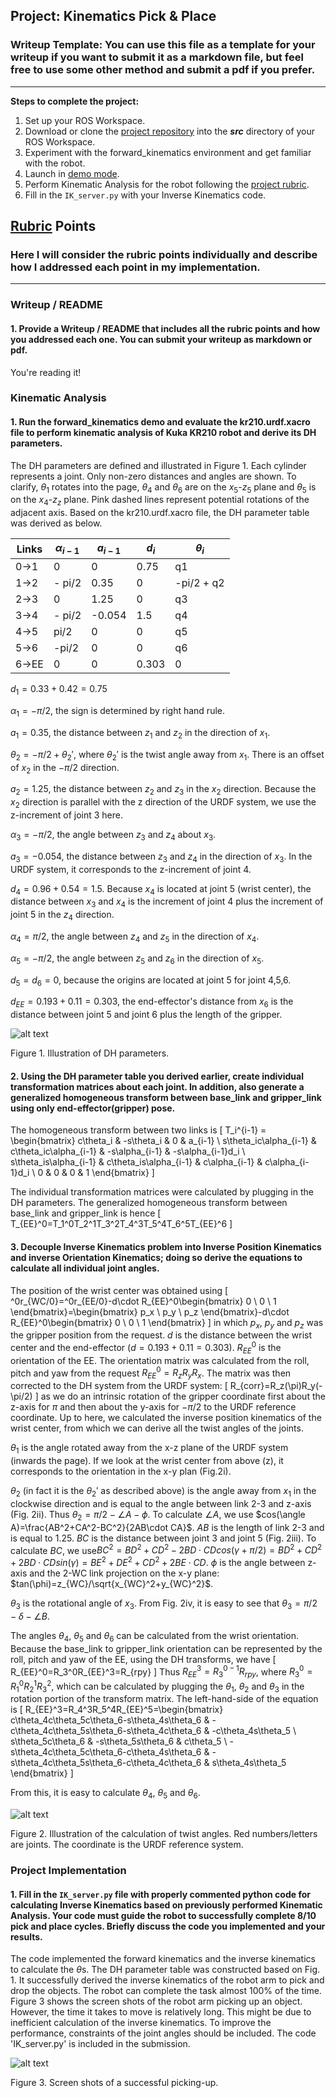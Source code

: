 ## Project: Kinematics Pick & Place
### Writeup Template: You can use this file as a template for your writeup if you want to submit it as a markdown file, but feel free to use some other method and submit a pdf if you prefer.

---


**Steps to complete the project:**  


1. Set up your ROS Workspace.
2. Download or clone the [project repository](https://github.com/udacity/RoboND-Kinematics-Project) into the ***src*** directory of your ROS Workspace.  
3. Experiment with the forward_kinematics environment and get familiar with the robot.
4. Launch in [demo mode](https://classroom.udacity.com/nanodegrees/nd209/parts/7b2fd2d7-e181-401e-977a-6158c77bf816/modules/8855de3f-2897-46c3-a805-628b5ecf045b/lessons/91d017b1-4493-4522-ad52-04a74a01094c/concepts/ae64bb91-e8c4-44c9-adbe-798e8f688193).
5. Perform Kinematic Analysis for the robot following the [project rubric](https://review.udacity.com/#!/rubrics/972/view).
6. Fill in the `IK_server.py` with your Inverse Kinematics code.


[//]: # (Image References)

[image1]: ./misc_images/illustrator.png
[image2]: ./misc_images/coord.png
[image3]: ./misc_images/screenshot.png

## [Rubric](https://review.udacity.com/#!/rubrics/972/view) Points
### Here I will consider the rubric points individually and describe how I addressed each point in my implementation.  

---
### Writeup / README

#### 1. Provide a Writeup / README that includes all the rubric points and how you addressed each one.  You can submit your writeup as markdown or pdf.  

You're reading it!

### Kinematic Analysis
#### 1. Run the forward_kinematics demo and evaluate the kr210.urdf.xacro file to perform kinematic analysis of Kuka KR210 robot and derive its DH parameters.

The DH parameters are defined and illustrated in Figure 1. Each cylinder represents a joint. Only non-zero distances and angles are shown. To clarify, $\theta_1$ rotates into the page, $\theta_4$ and $\theta_6$ are on the $x_5$-$z_5$ plane and $\theta_5$ is on the $x_4$-$z_z$ plane. Pink dashed lines represent potential rotations of the adjacent axis. Based on the kr210.urdf.xacro file, the DH parameter table was derived as below.

Links | $\alpha_{i-1}$ | $a_{i-1}$ | $d_i$ | $\theta_i$
--- | --- | --- | --- | ---
0->1 | 0 | 0 | 0.75 | q1
1->2 | - pi/2 | 0.35 | 0 | -pi/2 + q2
2->3 | 0 | 1.25 | 0 | q3
3->4 |  - pi/2 | -0.054 | 1.5 | q4
4->5 | pi/2 | 0 | 0 | q5
5->6 | -pi/2 | 0 | 0 | q6
6->EE | 0 | 0 | 0.303 | 0

$d_1=0.33+0.42=0.75$

$\alpha_1=-\pi/2$, the sign is determined by right hand rule.

$a_1=0.35$, the distance between $z_1$ and $z_2$ in the direction of $x_1$.

$\theta_2=-\pi/2+\theta_2'$, where $\theta_2'$ is the twist angle away from $x_1$. There is an offset of $x_2$ in the $-\pi/2$ direction.

$a_2=1.25$, the distance between $z_2$ and $z_3$ in the $x_2$ direction. Because the $x_2$ direction is parallel with the z direction of the URDF system, we use the z-increment of joint 3 here.

$\alpha_3=-\pi/2$, the angle between $z_3$ and $z_4$ about $x_3$.

$a_3=-0.054$, the distance between $z_3$ and $z_4$ in the direction of $x_3$. In the URDF system, it corresponds to the z-increment of joint 4.

$d_4=0.96+0.54=1.5$. Because $x_4$ is located at joint 5 (wrist center), the distance between $x_3$ and $x_4$ is the increment of joint 4 plus the increment of joint 5 in the $z_4$ direction.

$\alpha_4=\pi/2$, the angle between $z_4$ and $z_5$ in the direction of $x_4$.

$\alpha_5=-\pi/2$, the angle between $z_5$ and $z_6$ in the direction of $x_5$.

$d_5=d_6=0$, because the origins are located at joint 5 for joint 4,5,6.

$d_{EE}=0.193+0.11=0.303$, the end-effector's distance from $x_6$ is the distance between joint 5 and joint 6 plus the length of the gripper.

![alt text][image1]

Figure 1. Illustration of DH parameters.

#### 2. Using the DH parameter table you derived earlier, create individual transformation matrices about each joint. In addition, also generate a generalized homogeneous transform between base_link and gripper_link using only end-effector(gripper) pose.

The homogeneous transform between two links is
\[
T_i^{i-1} = \begin{bmatrix} c\theta_i & -s\theta_i & 0 & a_{i-1} \\ s\theta_ic\alpha_{i-1} & c\theta_ic\alpha_{i-1} & -s\alpha_{i-1} & -s\alpha_{i-1}d_i \\ s\theta_is\alpha_{i-1} & c\theta_is\alpha_{i-1} & c\alpha_{i-1} & c\alpha_{i-1}d_i \\ 0 & 0 & 0 & 1 \end{bmatrix}
\]

The individual transformation matrices were calculated by plugging in the DH parameters. The generalized homogeneous transform between base_link and gripper_link is hence
\[
T_{EE}^0=T_1^0T_2^1T_3^2T_4^3T_5^4T_6^5T_{EE}^6
\]

#### 3. Decouple Inverse Kinematics problem into Inverse Position Kinematics and inverse Orientation Kinematics; doing so derive the equations to calculate all individual joint angles.

The position of the wrist center was obtained using
\[
^0r_{WC/0}=^0r_{EE/0}-d\cdot R_{EE}^0\begin{bmatrix} 0 \\ 0 \\ 1 \end{bmatrix}=\begin{bmatrix} p_x \\ p_y \\ p_z \end{bmatrix}-d\cdot R_{EE}^0\begin{bmatrix} 0 \\ 0 \\ 1 \end{bmatrix}
\]
in which $p_x$, $p_y$ and $p_z$ was the gripper position from the request. $d$ is the distance between the wrist center and the end-effector ($d=0.193+0.11=0.303$). $R_{EE}^0$ is the orientation of the EE. The orientation matrix was calculated from the roll, pitch and yaw from the request
$R_{EE}^0=R_zR_yR_x$. The matrix was then corrected to the DH system from the URDF system:
\[
R_{corr}=R_z(\pi)R_y(-\pi/2)
\]
as we do an intrinsic rotation of the gripper coordinate first about the z-axis for $\pi$ and then about the y-axis for $-\pi/2$ to the URDF reference coordinate. Up to here, we calculated the inverse position kinematics of the wrist center, from which we can derive all the twist angles of the joints.

$\theta_1$ is the angle rotated away from the x-z plane of the URDF system (inwards the page). If we look at the wrist center from above (z), it corresponds to the orientation in the x-y plan (Fig.2i).

$\theta_2$ (in fact it is the $\theta_2'$ as described above) is the angle away from $x_1$ in the clockwise direction and is equal to the angle between link 2-3 and z-axis (Fig. 2ii). Thus $\theta_2=\pi/2-\angle A-\phi$. To calculate $\angle A$, we use $cos(\angle A)=\frac{AB^2+CA^2-BC^2}{2AB\cdot CA}$. $AB$ is the length of link 2-3 and is equal to 1.25. $BC$ is the distance between joint 3 and joint 5 (Fig. 2iii). To calculate $BC$, we use$BC^2=BD^2+CD^2-2BD\cdot CDcos(\gamma+\pi/2)=BD^2+CD^2+2BD\cdot CDsin(\gamma)=BE^2+DE^2+CD^2+2BE\cdot CD$.
$\phi$ is the angle between z-axis and the 2-WC link projection on the x-y plane: $tan(\phi)=z_{WC}/\sqrt{x_{WC}^2+y_{WC}^2}$.

$\theta_3$ is the rotational angle of $x_3$. From Fig. 2iv, it is easy to see that $\theta_3=\pi/2-\delta-\angle B$.

The angles $\theta_4$, $\theta_5$ and $\theta_6$ can be calculated from the wrist orientation. Because the base_link to gripper_link orientation can be represented by the roll, pitch and yaw of the EE, using the DH transforms, we have
\[
R_{EE}^0=R_3^0R_{EE}^3=R_{rpy}
\]
Thus $R_{EE}^3=R_3^{0-1}R_{rpy}$, where $R_3^0=R_1^0R_2^1R_3^2$, which can be calculated by plugging the $\theta_1$, $\theta_2$ and $\theta_3$ in the rotation portion of the transform matrix. The left-hand-side of the equation is
\[
R_{EE}^3=R_4^3R_5^4R_{EE}^5=\begin{bmatrix} c\theta_4c\theta_5c\theta_6-s\theta_4s\theta_6 & -c\theta_4c\theta_5s\theta_6-s\theta_4c\theta_6 & -c\theta_4s\theta_5 \\ s\theta_5c\theta_6 & -s\theta_5s\theta_6 & c\theta_5 \\ -s\theta_4c\theta_5c\theta_6-c\theta_4s\theta_6 & -s\theta_4c\theta_5s\theta_6-c\theta_4c\theta_6 & s\theta_4s\theta_5 \end{bmatrix}
\]

From this, it is easy to calculate $\theta_4$, $\theta_5$ and $\theta_6$.

![alt text][image2]

Figure 2. Illustration of the calculation of twist angles. Red numbers/letters are joints. The coordinate is the URDF reference system.

### Project Implementation

#### 1. Fill in the `IK_server.py` file with properly commented python code for calculating Inverse Kinematics based on previously performed Kinematic Analysis. Your code must guide the robot to successfully complete 8/10 pick and place cycles. Briefly discuss the code you implemented and your results.

The code implemented the forward kinematics and the inverse kinematics to calculate the $\theta$s. The DH parameter table was constructed based on Fig. 1. It successfully derived the inverse kinematics of the robot arm to pick and drop the objects. The robot can complete the task almost 100% of the time. Figure 3 shows the screen shots of the robot arm picking up an object. However, the time it takes to move is relatively long. This might be due to inefficient calculation of the inverse kinematics. To improve the performance, constraints of the joint angles should be included.
The code 'IK_server.py' is included in the submission.

![alt text][image3]

Figure 3. Screen shots of a successful picking-up.
